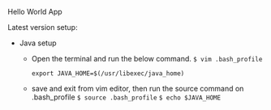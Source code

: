 Hello World App


Latest version setup:
- Java setup
  - Open the terminal and run the below command.
    `$ vim .bash_profile`
    
    `export JAVA_HOME=$(/usr/libexec/java_home)`
  - save and exit from vim editor, then run the source command on .bash_profile
    `$ source .bash_profile`
    `$ echo $JAVA_HOME`


